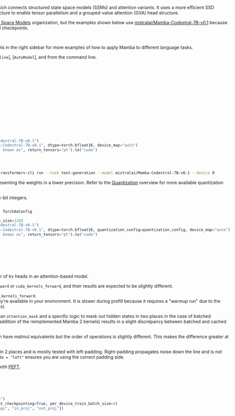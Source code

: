 <!--Copyright 2024 The HuggingFace Team. All rights reserved.

Licensed under the Apache License, Version 2.0 (the "License"); you may not use this file except in compliance with
the License. You may obtain a copy of the License at

http://www.apache.org/licenses/LICENSE-2.0

Unless required by applicable law or agreed to in writing, software distributed under the License is distributed on
an "AS IS" BASIS, WITHOUT WARRANTIES OR CONDITIONS OF ANY KIND, either express or implied. See the License for the
specific language governing permissions and limitations under the License.

⚠️ Note that this file is in Markdown but contain specific syntax for our doc-builder (similar to MDX) that may not be
rendered properly in your Markdown viewer.

-->

<div style="float: right;">
  <div class="flex flex-wrap space-x-1">
    <img alt="PyTorch" src="https://img.shields.io/badge/PyTorch-DE3412?style=flat&logo=pytorch&logoColor=white">
  </div>

# Mamba 2

[Mamba 2](https://huggingface.co/papers/2405.21060) is based on the state space duality (SSD) framework which connects structured state space models (SSMs) and attention variants. It uses a more efficient SSD algorithm that is 2-8x faster than Mamba and modifies the architecture to enable tensor parallelism and a grouped-value attention (GVA) head structure.

You can find all the original Mamba 2 checkpoints under the [State Space Models](https://huggingface.co/state-spaces) organization, but the examples shown below use [mistralai/Mamba-Codestral-7B-v0.1](https://huggingface.co/mistralai/Mamba-Codestral-7B-v0.1) because a Hugging Face implementation isn't supported yet for the original checkpoints.

> [!TIP]
> This model was contributed by [ArthurZ](https://huggingface.co/ArthurZ).
> Click on the Mamba models in the right sidebar for more examples of how to apply Mamba to different language tasks.

The example below demonstrates how to generate text with [`Pipeline`], [`AutoModel`], and from the command line.

hfoptions id="usage">
<hfoption id="Pipeline">

```python
import torch
from transformers import pipeline

pipeline = pipeline(
    task="text-generation",
    model="mistralai/Mamba-Codestral-7B-v0.1",
    dtype=torch.bfloat16,
    device=0
)
pipeline("Plants create energy through a process known as")
```

</hfoption>
<hfoption id="AutoModel">

```python
import torch  
from transformers import AutoModelForCausalLM, AutoTokenizer  

tokenizer = AutoTokenizer.from_pretrained("mistralai/Mamba-Codestral-7B-v0.1")
model = AutoModelForCausalLM.from_pretrained("mistralai/Mamba-Codestral-7B-v0.1", dtype=torch.bfloat16, device_map="auto")  
input_ids = tokenizer("Plants create energy through a process known as", return_tensors="pt").to("cuda")  

output = model.generate(**input_ids)  
print(tokenizer.decode(output[0], skip_special_tokens=True))
```

</hfoption>
<hfoption id="transformers CLI">

```bash
echo -e "Plants create energy through a process known as" | transformers-cli run --task text-generation --model mistralai/Mamba-Codestral-7B-v0.1 --device 0
```

</hfoption>
</hfoptions>

Quantization reduces the memory burden of large models by representing the weights in a lower precision. Refer to the [Quantization](../quantization/overview) overview for more available quantization backends.

The example below uses [torchao](../quantization/torchao) to only quantize the weights to 4-bit integers.

```py
import torch
from transformers import AutoModelForCausalLM, AutoTokenizer, TorchAoConfig

quantization_config = TorchAoConfig("int4_weight_only", group_size=128)
tokenizer = AutoTokenizer.from_pretrained("mistralai/Mamba-Codestral-7B-v0.1")
model = AutoModelForCausalLM.from_pretrained("mistralai/Mamba-Codestral-7B-v0.1", dtype=torch.bfloat16, quantization_config=quantization_config, device_map="auto")
input_ids = tokenizer("Plants create energy through a process known as", return_tensors="pt").to("cuda")

output = model.generate(**input_ids)
print(tokenizer.decode(output[0], skip_special_tokens=True))
```
## Notes

- Codestral Mamba has `groups=8` which are similar to the number of kv heads in an attention-based model.
- Codestral Mamba has two different forward passes, `torch_forward` or `cuda_kernels_forward`, and their results are expected to be slightly different.
  - `torch_forward` without compilation is 3-4x faster than `cuda_kernels_forward`.
  - `cuda_kernels_forward` uses the original CUDA kernels if they're available in your environment. It is slower during prefill because it requires a "warmup run" due to the higher CPU overhead (see [these](https://github.com/state-spaces/mamba/issues/389#issuecomment-2171755306) [comments](https://github.com/state-spaces/mamba/issues/355#issuecomment-2147597457) for more details).

- There are no positional embeddings in this model, but there is an `attention_mask` and a specific logic to mask out hidden states in two places in the case of batched generation (see this [comment](https://github.com/state-spaces/mamba/issues/66#issuecomment-1863563829) for more details). This (and the addition of the reimplemented Mamba 2 kernels) results in a slight discrepancy between batched and cached generation.
 
- The SSM algorithm heavily relies on tensor contractions, which have matmul equivalents but the order of operations is slightly different. This makes the difference greater at smaller precisions. 

- Hidden states that correspond to padding tokens is shutdown in 2 places and is mostly tested with left-padding. Right-padding propagates noise down the line and is not guaranteed to yield satisfactory results. `tokenizer.padding_side = "left"` ensures you are using the correct padding side.

- The example below demonstrates how to fine-tune Mamba 2 with [PEFT](https://huggingface.co/docs/peft).

```python 
from datasets import load_dataset
from peft import LoraConfig
from trl import SFTConfig, SFTTrainer

model_id = "mistralai/Mamba-Codestral-7B-v0.1"
dataset = load_dataset("Abirate/english_quotes", split="train")
training_args = SFTConfig(dataset_text_field="quote", gradient_checkpointing=True, per_device_train_batch_size=4)
lora_config =  LoraConfig(target_modules=["x_proj", "embeddings", "in_proj", "out_proj"])
trainer = SFTTrainer(
    model=model_id,
    args=training_args,
    train_dataset=dataset,
    peft_config=lora_config,
)
trainer.train()
```


## Mamba2Config

[[autodoc]] Mamba2Config

## Mamba2Model

[[autodoc]] Mamba2Model
    - forward

## Mamba2LMHeadModel

[[autodoc]] Mamba2ForCausalLM
    - forward
